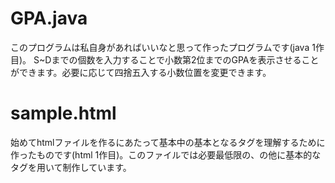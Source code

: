 # GPA.java
このプログラムは私自身があればいいなと思って作ったプログラムです(java 1作目)。
S~Dまでの個数を入力することで小数第2位までのGPAを表示させることができます。必要に応じて四捨五入する小数位置を変更できます。

# sample.html
始めてhtmlファイルを作るにあたって基本中の基本となるタグを理解するために作ったものです(html 1作目)。このファイルでは必要最低限の<html></html>、<body></body>の他に基本的なタグを用いて制作しています。
